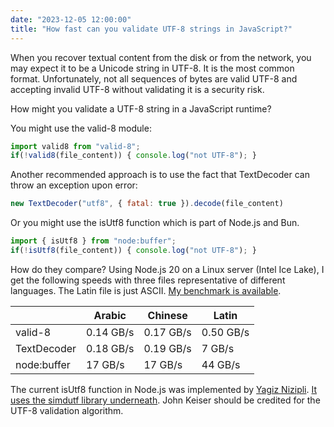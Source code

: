 ```yaml
---
date: "2023-12-05 12:00:00"
title: "How fast can you validate UTF-8 strings in JavaScript?"
---
```




When you recover textual content from the disk or from the network, you may expect it to be a Unicode string in UTF-8. It is the most common format. Unfortunately, not all sequences of bytes are valid UTF-8 and accepting invalid UTF-8 without validating it is a security risk.

How might you validate a UTF-8 string in a JavaScript runtime?

You might use the valid-8 module:
```JavaScript
import valid8 from "valid-8";
if(!valid8(file_content)) { console.log("not UTF-8"); }

```

Another recommended approach is to use the fact that TextDecoder can throw an exception upon error:
```JavaScript
new TextDecoder("utf8", { fatal: true }).decode(file_content)

```

Or you might use the isUtf8 function which is part of Node.js and Bun.
```JavaScript
import { isUtf8 } from "node:buffer";
if(!isUtf8(file_content)) { console.log("not UTF-8"); }

```

How do they compare? Using Node.js 20 on a Linux server (Intel Ice Lake), I get the following speeds with three files representative of different languages. The Latin file is just ASCII. [My benchmark is available](https://github.com/lemire/Code-used-on-Daniel-Lemire-s-blog/tree/master/2023/12/05).



&nbsp;                   |Arabic                   |Chinese                  |Latin                    |
-------------------------|-------------------------|-------------------------|-------------------------|
valid-8                  |0.14 GB/s                |0.17 GB/s                |0.50 GB/s                |
TextDecoder              |0.18 GB/s                |0.19 GB/s                |7 GB/s                   |
node:buffer              |17 GB/s                  |17 GB/s                  |44 GB/s                  |


The current isUtf8 function in Node.js was implemented by [Yagiz Nizipli](https://www.yagiz.co/about). [It uses the simdutf library underneath](https://github.com/simdutf/simdutf). John Keiser should be credited for the UTF-8 validation algorithm.

